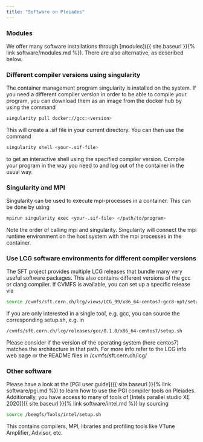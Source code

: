 ```yaml
---
title: "Software on Pleiades"
---
```


### Modules
We offer many software installations through [modules]({{ site.baseurl }}{% link software/modules.md %}).
There are also alternative, as described below.


### Different compiler versions using singularity
The container management program singularity is installed on the system. If you need a different compiler version in order to be able to compile your program, you can download them as an image from the docker hub by using the command

```bash
singularity pull docker://gcc:<version>
```

This will create a .sif file in your current directory. You can then use the command

```bash
singularity shell <your-.sif-file>
```

to get an interactive shell using the specified compiler version. Compile your program in the way you need to and log out of the container in the usual way.


### Singularity and MPI
Singularity can be used to execute mpi-processes in a container. This can be done by using

```bash
mpirun singularity exec <your-.sif-file> </path/to/program> 
```

Note the order of calling mpi and singularity. Singularity will connect the mpi runtime environment on the host system with the mpi processes in the container.


### Use LCG software environments for different compiler versions
The SFT project provides multiple LCG releases that bundle many very useful software packages. This also contains different versions of the gcc or clang compiler. If CVMFS is available, you can set up a specific release via

```bash
source /cvmfs/sft.cern.ch/lcg/views/LCG_99/x86_64-centos7-gcc8-opt/setup.sh
```

If you are only interested in a single tool, e.g. gcc, you can source the corresponding setup.sh, e.g. in

```bash
/cvmfs/sft.cern.ch/lcg/releases/gcc/8.1.0/x86_64-centos7/setup.sh
```

Please consider if the version of the operating system (here centos7) matches the architecture in that path. For more info refer to the LCG info web page or the README files in /cvmfs/sft.cern.ch/lcg/


### Other software
Please have a look at the [PGI user guide]({{ site.baseurl }}{% link software/pgi.md %}) to learn how to use the PGI compiler tools on Pleiades.
Additionally, you have access to many of tools of [Intels parallel studio XE 2020]({{ site.baseurl }}{% link software/intel.md %}) by sourcing

```bash
source /beegfs/Tools/intel/setup.sh
```

This contains compilers, MPI, libraries and profiling tools like VTune Amplifier, Advisor, etc.

